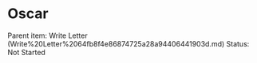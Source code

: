 # Oscar

Parent item: Write Letter (Write%20Letter%2064fb8f4e86874725a28a94406441903d.md)
Status: Not Started